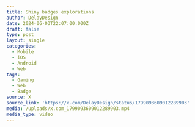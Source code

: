 ```yaml
---
title: Shiny badges explorations
author: DelayDesign
date: 2024-06-03T22:07:00.000Z
draft: false
type: post
layout: single
categories:
  - Mobile
  - iOS
  - Android
  - Web
tags:
  - Gaming
  - Web
  - Badge
source: X
source_link: 'https://x.com/DelayDesign/status/1799093609012289903'
media: /uploads/x.com_1799093609012289903.mp4
media_type: video
---
```


